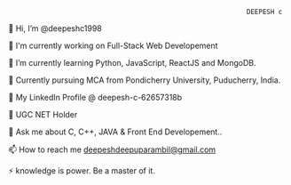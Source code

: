                                                                 DEEPESH c

👋 Hi, I’m @deepeshc1998

🔭 I'm currently working on Full-Stack Web Developement

🌱 I’m currently learning Python, JavaScript, ReactJS and MongoDB.

🏫 Currently pursuing MCA from Pondicherry University, Puducherry, India.

🤝 My LinkedIn Profile @ deepesh-c-62657318b

📝 UGC NET Holder

💬 Ask me about C, C++, JAVA & Front End Developement..

📫 How to reach me deepeshdeepuparambil@gmail.com

⚡ knowledge is power. Be a master of it.

<!---
deepeshc1998/deepeshc1998 is a ✨ special ✨ repository because its `README.md` (this file) appears on your GitHub profile.
You can click the Preview link to take a look at your changes.
--->
